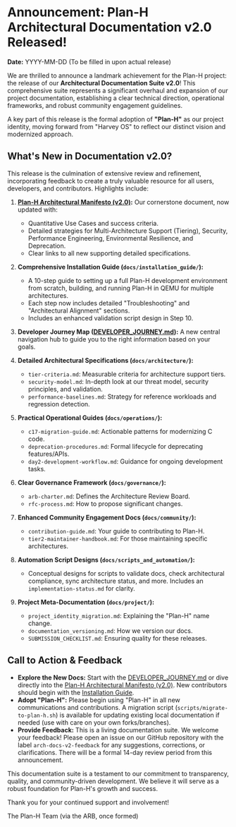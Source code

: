 # Announcement: Plan-H Architectural Documentation v2.0 Released!

**Date:** YYYY-MM-DD (To be filled in upon actual release)

We are thrilled to announce a landmark achievement for the Plan-H project: the release of our **Architectural Documentation Suite v2.0**! This comprehensive suite represents a significant overhaul and expansion of our project documentation, establishing a clear technical direction, operational frameworks, and robust community engagement guidelines.

A key part of this release is the formal adoption of **"Plan-H"** as our project identity, moving forward from "Harvey OS" to reflect our distinct vision and modernized approach.

## What's New in Documentation v2.0?

This release is the culmination of extensive review and refinement, incorporating feedback to create a truly valuable resource for all users, developers, and contributors. Highlights include:

1.  **[Plan-H Architectural Manifesto (v2.0)](../../ARCHITECTURAL_MANIFESTO.md):** Our cornerstone document, now updated with:
    *   Quantitative Use Cases and success criteria.
    *   Detailed strategies for Multi-Architecture Support (Tiering), Security, Performance Engineering, Environmental Resilience, and Deprecation.
    *   Clear links to all new supporting detailed specifications.

2.  **Comprehensive Installation Guide (`docs/installation_guide/`):**
    *   A 10-step guide to setting up a full Plan-H development environment from scratch, building, and running Plan-H in QEMU for multiple architectures.
    *   Each step now includes detailed "Troubleshooting" and "Architectural Alignment" sections.
    *   Includes an enhanced validation script design in Step 10.

3.  **Developer Journey Map ([DEVELOPER_JOURNEY.md](../../DEVELOPER_JOURNEY.md)):** A new central navigation hub to guide you to the right information based on your goals.

4.  **Detailed Architectural Specifications (`docs/architecture/`):**
    *   `tier-criteria.md`: Measurable criteria for architecture support tiers.
    *   `security-model.md`: In-depth look at our threat model, security principles, and validation.
    *   `performance-baselines.md`: Strategy for reference workloads and regression detection.

5.  **Practical Operational Guides (`docs/operations/`):**
    *   `c17-migration-guide.md`: Actionable patterns for modernizing C code.
    *   `deprecation-procedures.md`: Formal lifecycle for deprecating features/APIs.
    *   `day2-development-workflow.md`: Guidance for ongoing development tasks.

6.  **Clear Governance Framework (`docs/governance/`):**
    *   `arb-charter.md`: Defines the Architecture Review Board.
    *   `rfc-process.md`: How to propose significant changes.

7.  **Enhanced Community Engagement Docs (`docs/community/`):**
    *   `contribution-guide.md`: Your guide to contributing to Plan-H.
    *   `tier2-maintainer-handbook.md`: For those maintaining specific architectures.

8.  **Automation Script Designs (`docs/scripts_and_automation/`):**
    *   Conceptual designs for scripts to validate docs, check architectural compliance, sync architecture status, and more. Includes an `implementation-status.md` for clarity.

9.  **Project Meta-Documentation (`docs/project/`):**
    *   `project_identity_migration.md`: Explaining the "Plan-H" name change.
    *   `documentation_versioning.md`: How we version our docs.
    *   `SUBMISSION_CHECKLIST.md`: Ensuring quality for these releases.

## Call to Action & Feedback

*   **Explore the New Docs:** Start with the [DEVELOPER_JOURNEY.md](../../DEVELOPER_JOURNEY.md) or dive directly into the [Plan-H Architectural Manifesto (v2.0)](../../ARCHITECTURAL_MANIFESTO.md). New contributors should begin with the [Installation Guide](../../docs/installation_guide/README.md).
*   **Adopt "Plan-H":** Please begin using "Plan-H" in all new communications and contributions. A migration script (`scripts/migrate-to-plan-h.sh`) is available for updating existing local documentation if needed (use with care on your own forks/branches).
*   **Provide Feedback:** This is a living documentation suite. We welcome your feedback! Please open an issue on our GitHub repository with the label `arch-docs-v2-feedback` for any suggestions, corrections, or clarifications. There will be a formal 14-day review period from this announcement.

This documentation suite is a testament to our commitment to transparency, quality, and community-driven development. We believe it will serve as a robust foundation for Plan-H's growth and success.

Thank you for your continued support and involvement!

The Plan-H Team (via the ARB, once formed)
